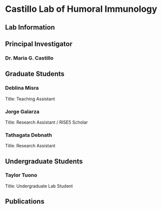 # Castillo Lab of Humoral Immunology

## **Lab Information**

## **Principal Investigator**

### Dr. Maria G. Castillo

## **Graduate Students**

### Deblina Misra  
Title: Teaching Assistant

### Jorge Galarza  
Title: Research Assistant / RISE5 Scholar

### Tathagata Debnath  
Title: Research Assistant

## **Undergraduate Students**

### Taylor Tuono  
Title: Undergraduate Lab Student

## **Publications**

